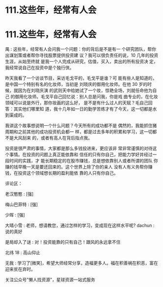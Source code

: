 # 111.这些年，经常有人会

# 111.这些年，经常有人会

禺 : 这些年，经常有人会问我一个问题：你的背后是不是有一 个研究团队，帮你出谋划策或者帮你寻找股票提供投资建 议？我可以很负责任的说，10 几年的投资生涯，从始至终就 是我一个人完成从研究，估值，买入，卖出的所有投资决 定，我经常说自己在投资中是个独行侠。

昨天我看了一个访谈节目，采访毛戈平的，毛戈平是谁？可 能有些人是知道的，是中国一个特别有名的化妆师，当初是 刘晓庆的御用化妆师。在他 30 岁的时候，就因为在刘晓庆演 的武则天中给她试了一个妆，惊艳全场，刘就任命他为自己 的御用化妆师。毛戈平自己回忆说：别人总是问我，你是戏 曲专业的，在化妆领域可以说是外行，那你妆画的这么好， 是不是有什么过人的天赋？毛自己回答：其实他们哪里知 道，我十几年如一日的勤学苦练才有了今天，这一切都是水 到渠成的。

我讲这个故事想说明一个什么问题？今天所有的成功都不是 偶然的，我能抓住猪周期和之前其他的成功投资机会都一 样，都是过去多年的积累和学习，这一切都不是大风刮来 的，或者有高人在背后指点我。

投资是很严肃的事情，大家都是那么多钱投进来，更应该非 常非常谨慎的对待这个事情。在投资的问题上真正能依靠和 信任的只有你自己，把能力学好并经过一段时间的实践，才 能长期稳定的在股市赚钱，总是想依靠别人或者所谓的团队 你赚的钱早晚一天是要还回来的。这个世界上除了你的亲人 没有人有义务帮你赚钱，在投资这个领域想长期的盈利能依 靠的人只有你自己。

评论区：

老汉憨憨 : [强]

梅山巴菲特 : [强]

少晖 : [强]

大晴小雪 : 老师，想请教您，通过怎样的学习，变成现在这样水平呢? dachun : 说的真好

是局却入了谜 : 对！投资能靠的只有自己！跟风的永远拿不住

北纬 18 : 高山仰止

无我 : 学习了[微笑]，希望大师经常分享，造福更多人。福在积善祸在积恶，富在迎来贫在弃时。

关注公众号"懒人找资源"，星球资源一站式服务